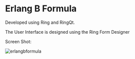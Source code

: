 Erlang B Formula
================

Developed using Ring and RingQt.

The User Interface is designed using the Ring Form Designer

Screen Shot:

![erlangbformula](https://raw.githubusercontent.com/ring-lang/ring/master/applications/erlangbformula/images/appscreenshot.png)